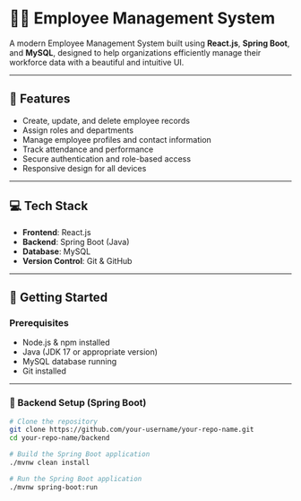 # 🧑‍💼 Employee Management System

A modern Employee Management System built using **React.js**, **Spring Boot**, and **MySQL**, designed to help organizations efficiently manage their workforce data with a beautiful and intuitive UI.

---

## 🚀 Features

- Create, update, and delete employee records
- Assign roles and departments
- Manage employee profiles and contact information
- Track attendance and performance
- Secure authentication and role-based access
- Responsive design for all devices

---

## 💻 Tech Stack

- **Frontend**: React.js
- **Backend**: Spring Boot (Java)
- **Database**: MySQL
- **Version Control**: Git & GitHub

---

## 🏁 Getting Started

### Prerequisites

- Node.js & npm installed
- Java (JDK 17 or appropriate version)
- MySQL database running
- Git installed

---

### 🚧 Backend Setup (Spring Boot)

```bash
# Clone the repository
git clone https://github.com/your-username/your-repo-name.git
cd your-repo-name/backend

# Build the Spring Boot application
./mvnw clean install

# Run the Spring Boot application
./mvnw spring-boot:run
